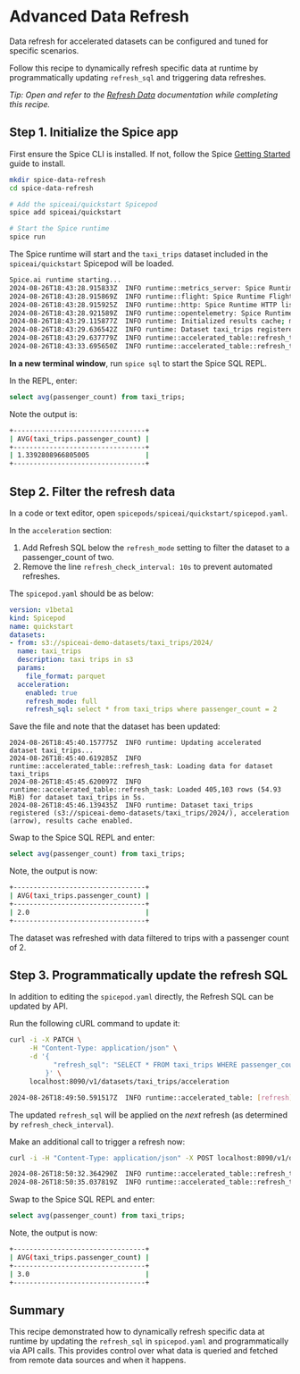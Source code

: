 # Advanced Data Refresh

Data refresh for accelerated datasets can be configured and tuned for specific scenarios.

Follow this recipe to dynamically refresh specific data at runtime by programmatically updating `refresh_sql` and triggering data refreshes.

_Tip: Open and refer to the [Refresh Data](https://docs.spiceai.org/components/data-accelerators/data-refresh) documentation while completing this recipe._

## Step 1. Initialize the Spice app

First ensure the Spice CLI is installed. If not, follow the Spice [Getting Started](https://docs.spiceai.org/getting-started) guide to install.

```bash
mkdir spice-data-refresh
cd spice-data-refresh

# Add the spiceai/quickstart Spicepod
spice add spiceai/quickstart

# Start the Spice runtime
spice run
```

The Spice runtime will start and the `taxi_trips` dataset included in the `spiceai/quickstart` Spicepod will be loaded.

```bash
Spice.ai runtime starting...
2024-08-26T18:43:28.915833Z  INFO runtime::metrics_server: Spice Runtime Metrics listening on 127.0.0.1:9090
2024-08-26T18:43:28.915869Z  INFO runtime::flight: Spice Runtime Flight listening on 127.0.0.1:50051
2024-08-26T18:43:28.915925Z  INFO runtime::http: Spice Runtime HTTP listening on 127.0.0.1:8090
2024-08-26T18:43:28.921589Z  INFO runtime::opentelemetry: Spice Runtime OpenTelemetry listening on 127.0.0.1:50052
2024-08-26T18:43:29.115877Z  INFO runtime: Initialized results cache; max size: 128.00 MiB, item ttl: 1s
2024-08-26T18:43:29.636542Z  INFO runtime: Dataset taxi_trips registered (s3://spiceai-demo-datasets/taxi_trips/2024/), acceleration (arrow, 10s refresh), results cache enabled.
2024-08-26T18:43:29.637779Z  INFO runtime::accelerated_table::refresh_task: Loading data for dataset taxi_trips
2024-08-26T18:43:33.695650Z  INFO runtime::accelerated_table::refresh_task: Loaded 2,964,624 rows (421.71 MiB) for dataset taxi_trips in 4s 57ms.
```

**In a new terminal window**, run `spice sql` to start the Spice SQL REPL.

In the REPL, enter:

```sql
select avg(passenger_count) from taxi_trips;
```

Note the output is:

```bash
+---------------------------------+
| AVG(taxi_trips.passenger_count) |
+---------------------------------+
| 1.3392808966805005              |
+---------------------------------+
```

## Step 2. Filter the refresh data

In a code or text editor, open `spicepods/spiceai/quickstart/spicepod.yaml`.

In the `acceleration` section:

1. Add Refresh SQL below the `refresh_mode` setting to filter the dataset to a passenger_count of two.
2. Remove the line `refresh_check_interval: 10s` to prevent automated refreshes.

The `spicepod.yaml` should be as below:

```yaml
version: v1beta1
kind: Spicepod
name: quickstart
datasets:
- from: s3://spiceai-demo-datasets/taxi_trips/2024/
  name: taxi_trips
  description: taxi trips in s3
  params:
    file_format: parquet
  acceleration:
    enabled: true
    refresh_mode: full
    refresh_sql: select * from taxi_trips where passenger_count = 2
```

Save the file and note that the dataset has been updated:

```console
2024-08-26T18:45:40.157775Z  INFO runtime: Updating accelerated dataset taxi_trips...
2024-08-26T18:45:40.619285Z  INFO runtime::accelerated_table::refresh_task: Loading data for dataset taxi_trips
2024-08-26T18:45:45.620097Z  INFO runtime::accelerated_table::refresh_task: Loaded 405,103 rows (54.93 MiB) for dataset taxi_trips in 5s.
2024-08-26T18:45:46.139435Z  INFO runtime: Dataset taxi_trips registered (s3://spiceai-demo-datasets/taxi_trips/2024/), acceleration (arrow), results cache enabled.
```

Swap to the Spice SQL REPL and enter:

```sql
select avg(passenger_count) from taxi_trips;
```

Note, the output is now:

```bash
+---------------------------------+
| AVG(taxi_trips.passenger_count) |
+---------------------------------+
| 2.0                             |
+---------------------------------+
```

The dataset was refreshed with data filtered to trips with a passenger count of 2.

## Step 3. Programmatically update the refresh SQL

In addition to editing the `spicepod.yaml` directly, the Refresh SQL can be updated by API.

Run the following cURL command to update it:

```bash
curl -i -X PATCH \
     -H "Content-Type: application/json" \
     -d '{
           "refresh_sql": "SELECT * FROM taxi_trips WHERE passenger_count = 3"
         }' \
     localhost:8090/v1/datasets/taxi_trips/acceleration
```

```bash
2024-08-26T18:49:50.591517Z  INFO runtime::accelerated_table: [refresh] Updated refresh SQL for taxi_trips to SELECT * FROM taxi_trips WHERE passenger_count = 3
```

The updated `refresh_sql` will be applied on the _next_ refresh (as determined by `refresh_check_interval`).

Make an additional call to trigger a refresh now:

```bash
curl -i -H "Content-Type: application/json" -X POST localhost:8090/v1/datasets/taxi_trips/acceleration/refresh --data "{}"
```

```bash
2024-08-26T18:50:32.364290Z  INFO runtime::accelerated_table::refresh_task: Loading data for dataset taxi_trips
2024-08-26T18:50:35.037819Z  INFO runtime::accelerated_table::refresh_task: Loaded 91,262 rows (12.43 MiB) for dataset taxi_trips in 2s 673ms.
```

Swap to the Spice SQL REPL and enter:

```sql
select avg(passenger_count) from taxi_trips;
```

Note, the output is now:

```bash
+---------------------------------+
| AVG(taxi_trips.passenger_count) |
+---------------------------------+
| 3.0                             |
+---------------------------------+
```

## Summary

This recipe demonstrated how to dynamically refresh specific data at runtime by updating the `refresh_sql` in `spicepod.yaml` and programmatically via API calls. This provides control over what data is queried and fetched from remote data sources and when it happens.
